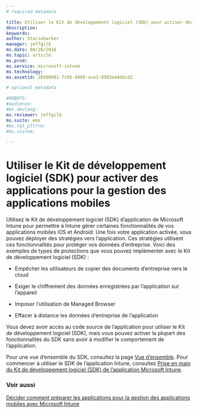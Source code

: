 ```yaml
---
# required metadata

title: Utiliser le Kit de développement logiciel (SDK) pour activer des applications pour la gestion des applications mobiles | Microsoft Intune
description:
keywords:
author: Staciebarker
manager: jeffgilb
ms.date: 04/28/2016
ms.topic: article
ms.prod:
ms.service: microsoft-intune
ms.technology:
ms.assetid: 26b00081-7c05-4969-ace1-0585e44d5cd2

# optional metadata

#ROBOTS:
#audience:
#ms.devlang:
ms.reviewer: jeffgilb
ms.suite: ems
#ms.tgt_pltfrm:
#ms.custom:

---
```


# Utiliser le Kit de développement logiciel (SDK) pour activer des applications pour la gestion des applications mobiles
Utilisez le Kit de développement logiciel (SDK) d’application de Microsoft Intune pour permettre à Intune gérer certaines fonctionnalités de vos applications mobiles iOS et Android. Une fois votre application activée, vous pouvez déployer des stratégies vers l’application. Ces stratégies utilisent ces fonctionnalités pour protéger vos données d’entreprise. Voici des exemples de types de protections que vous pouvez implémenter avec le Kit de développement logiciel (SDK) :

-   Empêcher les utilisateurs de copier des documents d’entreprise vers le cloud

-   Exiger le chiffrement des données enregistrées par l’application sur l’appareil

-   Imposer l’utilisation de Managed Browser

-   Effacer à distance les données d’entreprise de l’application

Vous devez avoir accès au code source de l’application pour utiliser le Kit de développement logiciel (SDK), mais vous pouvez activer la plupart des fonctionnalités du SDK sans avoir à modifier le comportement de l’application.

Pour une vue d’ensemble du SDK, consultez la page [Vue d’ensemble](/intune/develop/intune-app-sdk). Pour commencer à utiliser le SDK de l’application Intune, consultez [Prise en main du Kit de développement logiciel (SDK) de l’application Microsoft Intune](/intune/develop/intune-app-sdk-get-started).

### Voir aussi
[Décider comment préparer les applications pour la gestion des applications mobiles avec Microsoft Intune](decide-how-to-prepare-apps-for-mobile-application-management-with-microsoft-intune.md)



<!--HONumber=Jun16_HO1-->



